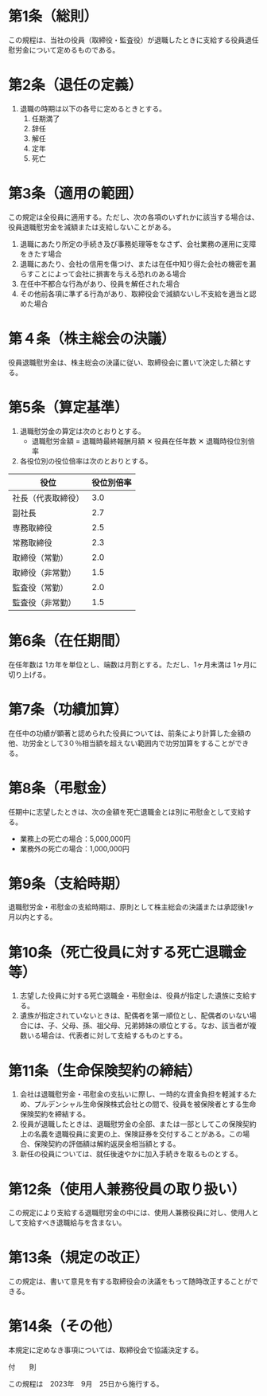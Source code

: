 # 第1条（総則）
この規程は、当社の役員（取締役・監査役）が退職したときに支給する役員退任慰労金について定めるものである。

# 第2条（退任の定義）
1. 退職の時期は以下の各号に定めるときとする。
    1. 任期満了
    2. 辞任
    3. 解任
    4. 定年
    5. 死亡

# 第3条（適用の範囲）
この規定は全役員に適用する。ただし、次の各項のいずれかに該当する場合は、役員退職慰労金を減額または支給しないことがある。
1. 退職にあたり所定の手続き及び事務処理等をなさず、会社業務の運用に支障をきたす場合
2. 退職にあたり、会社の信用を傷つけ、または在任中知り得た会社の機密を漏らすことによって会社に損害を与える恐れのある場合
3. 在任中不都合な行為があり、役員を解任された場合
4. その他前各項に準ずる行為があり、取締役会で減額ないし不支給を適当と認めた場合

# 第４条（株主総会の決議）
役員退職慰労金は、株主総会の決議に従い、取締役会に置いて決定した額とする。

# 第5条（算定基準）
1. 退職慰労金の算定は次のとおりとする。
    - 退職慰労金額 = 退職時最終報酬月額 ✕ 役員在任年数 ✕ 退職時役位別倍率
1. 各役位別の役位倍率は次のとおりとする。

| 役位 | 役位別倍率 |
|----|----| 
| 社長（代表取締役） | 3.0 |
| 副社長 | 2.7 |
| 専務取締役 | 2.5 |
| 常務取締役 | 2.3 |
| 取締役（常勤） | 2.0 |
| 取締役（非常勤） | 1.5 |
| 監査役（常勤） | 2.0 |
| 監査役（非常勤） | 1.5 |

# 第6条（在任期間）
在任年数は 1カ年を単位とし、端数は月割とする。ただし、1ヶ月未満は 1ヶ月に切り上げる。

# 第7条（功績加算）
在任中の功績が顕著と認められた役員については、前条により計算した金額の他、功労金として3０％相当額を超えない範囲内で功労加算をすることができる。

# 第8条（弔慰金）
任期中に志望したときは、次の金額を死亡退職金とは別に弔慰金として支給する。
- 業務上の死亡の場合：5,000,000円
- 業務外の死亡の場合：1,000,000円

# 第9条（支給時期）
退職慰労金・弔慰金の支給時期は、原則として株主総会の決議または承認後1ヶ月以内とする。

# 第10条（死亡役員に対する死亡退職金等）
1. 志望した役員に対する死亡退職金・弔慰金は、役員が指定した遺族に支給する。
2. 遺族が指定されていないときは、配偶者を第一順位とし、配偶者のいない場合には、子、父母、孫、祖父母、兄弟姉妹の順位とする。なお、該当者が複数いる場合は、代表者に対して支給するものとする。

# 第11条（生命保険契約の締結）
1. 会社は退職慰労金・弔慰金の支払いに際し、一時的な資金負担を軽減するため、プルデンシャル生命保険株式会社との間で、役員を被保険者とする生命保険契約を締結する。
2. 役員が退職したときは、退職慰労金の全部、または一部としてこの保険契約上の名義を退職役員に変更の上、保険証券を交付することがある。この場合、保険契約の評価額は解約返戻金相当額とする。
3. 新任の役員については、就任後速やかに加入手続きを取るものとする。

# 第12条（使用人兼務役員の取り扱い）
この規定により支給する退職慰労金の中には、使用人兼務役員に対し、使用人として支給すべき退職給与を含まない。

# 第13条（規定の改正）
この規定は、書いて意見を有する取締役会の決議をもって随時改正することができる。

# 第14条（その他）
本規定に定めなき事項については、取締役会で協議決定する。

付　　則

この規程は　2023年　9月　25日から施行する。
